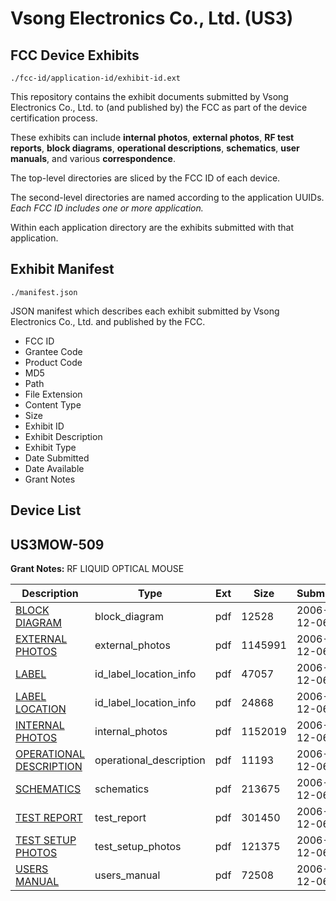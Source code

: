 # Vsong Electronics Co., Ltd. (US3)
## FCC Device Exhibits

```
./fcc-id/application-id/exhibit-id.ext
```

This repository contains the exhibit documents submitted by Vsong Electronics Co., Ltd. to (and published by) the FCC as part of the device certification process.

These exhibits can include **internal photos**, **external photos**, **RF test reports**, **block diagrams**, **operational descriptions**, **schematics**, **user manuals**, and various **correspondence**.

The top-level directories are sliced by the FCC ID of each device.

The second-level directories are named according to the application UUIDs. *Each FCC ID includes one or more application.*

Within each application directory are the exhibits submitted with that application. 

## Exhibit Manifest

```
./manifest.json
```

JSON manifest which describes each exhibit submitted by Vsong Electronics Co., Ltd. and published by the FCC.

- FCC ID
- Grantee Code
- Product Code
- MD5
- Path
- File Extension
- Content Type
- Size
- Exhibit ID
- Exhibit Description
- Exhibit Type
- Date Submitted
- Date Available
- Grant Notes

## Device List
## US3MOW-509
**Grant Notes:** RF LIQUID OPTICAL MOUSE

| Description | Type | Ext | Size | Submitted | Available |
| ----------- | ---- | --- | ---- | --------- | --------- |
| [BLOCK DIAGRAM](US3MOW-509/261e51e86316954a2f47694cf9144c58/735610.pdf) | block_diagram | pdf | 12528 | 2006-12-06 | 2006-12-06 |
| [EXTERNAL PHOTOS](US3MOW-509/261e51e86316954a2f47694cf9144c58/735612.pdf) | external_photos | pdf | 1145991 | 2006-12-06 | 2006-12-06 |
| [LABEL](US3MOW-509/261e51e86316954a2f47694cf9144c58/735613.pdf) | id_label_location_info | pdf | 47057 | 2006-12-06 | 2006-12-06 |
| [LABEL LOCATION](US3MOW-509/261e51e86316954a2f47694cf9144c58/735614.pdf) | id_label_location_info | pdf | 24868 | 2006-12-06 | 2006-12-06 |
| [INTERNAL PHOTOS](US3MOW-509/261e51e86316954a2f47694cf9144c58/735615.pdf) | internal_photos | pdf | 1152019 | 2006-12-06 | 2006-12-06 |
| [OPERATIONAL DESCRIPTION](US3MOW-509/261e51e86316954a2f47694cf9144c58/735611.pdf) | operational_description | pdf | 11193 | 2006-12-06 | 2006-12-06 |
| [SCHEMATICS](US3MOW-509/261e51e86316954a2f47694cf9144c58/735616.pdf) | schematics | pdf | 213675 | 2006-12-06 | 2006-12-06 |
| [TEST REPORT](US3MOW-509/261e51e86316954a2f47694cf9144c58/735617.pdf) | test_report | pdf | 301450 | 2006-12-06 | 2006-12-06 |
| [TEST SETUP PHOTOS](US3MOW-509/261e51e86316954a2f47694cf9144c58/735618.pdf) | test_setup_photos | pdf | 121375 | 2006-12-06 | 2006-12-06 |
| [USERS MANUAL](US3MOW-509/261e51e86316954a2f47694cf9144c58/735619.pdf) | users_manual | pdf | 72508 | 2006-12-06 | 2006-12-06 |
